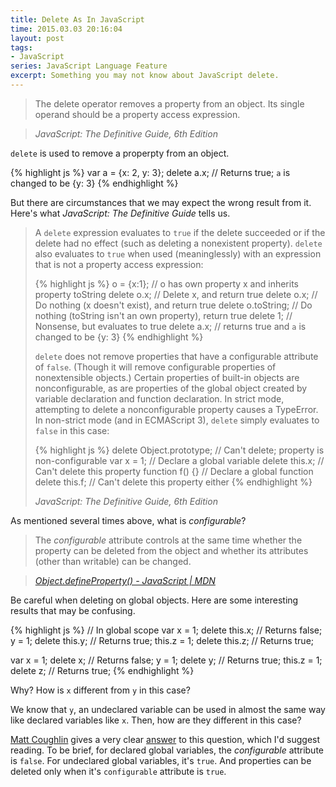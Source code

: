 ```yaml
---
title: Delete As In JavaScript
time: 2015.03.03 20:16:04
layout: post
tags:
- JavaScript
series: JavaScript Language Feature
excerpt: Something you may not know about JavaScript delete.
---
```


> The delete operator removes a property from an object. Its single operand should be a property access expression.

> *JavaScript: The Definitive Guide, 6th Edition*

`delete` is used to remove a properpty from an object.

{% highlight js %}
var a = {x: 2, y: 3};
delete a.x; // Returns true; `a` is changed to be {y: 3}
{% endhighlight %}

But there are circumstances that we may expect the wrong result from it. Here's what *JavaScript: The Definitive Guide* tells us.

<blockquote>
<p>A <code>delete</code> expression evaluates to <code>true</code> if the delete succeeded or if the delete had no effect (such as deleting a nonexistent property). <code>delete</code> also evaluates to <code>true</code> when used (meaninglessly) with an expression that is not a property access expression:</p>

{% highlight js %}
o = {x:1};         // o has own property x and inherits property toString
delete o.x;        // Delete x, and return true
delete o.x;        // Do nothing (x doesn't exist), and return true
delete o.toString; // Do nothing (toString isn't an own property), return true
delete 1;          // Nonsense, but evaluates to true
delete a.x;        // returns true and `a` is changed to be {y: 3}
{% endhighlight %}

<p><code>delete</code> does not remove properties that have a configurable attribute of <code>false</code>. (Though it will remove configurable properties of nonextensible objects.) Certain properties of built-in objects are nonconfigurable, as are properties of the global object created by variable declaration and function declaration. In strict mode, attempting to delete a nonconfigurable property causes a TypeError. In non-strict mode (and in ECMAScript 3), <code>delete</code> simply evaluates to <code>false</code> in this case:</p>

{% highlight js %}
delete Object.prototype; // Can't delete; property is non-configurable
var x = 1;               // Declare a global variable
delete this.x;           // Can't delete this property
function f() {}          // Declare a global function
delete this.f;           // Can't delete this property either
{% endhighlight %}

<p><em>JavaScript: The Definitive Guide, 6th Edition</em></p>
</blockquote>

As mentioned several times above, what is *configurable*?

> The *configurable* attribute controls at the same time whether the property can be deleted from the object and whether its attributes (other than writable) can be changed.

> <a href="https://developer.mozilla.org/en-US/docs/Web/JavaScript/Reference/Global_Objects/Object/defineProperty#Configurable_attribute" target="_blank">*Object.defineProperty() - JavaScript | MDN*</a>

Be careful when deleting on global objects. Here are some interesting results that may be confusing.

{% highlight js %}
// In global scope
var x = 1;  delete this.x; // Returns false;
y = 1;      delete this.y; // Returns true;
this.z = 1; delete this.z; // Returns true;

var x = 1;  delete x;      // Returns false;
y = 1;      delete y;      // Returns true;
this.z = 1; delete z;      // Returns true;
{% endhighlight %}

Why? How is `x` different from `y` in this case?

We know that `y`, an undeclared variable can be used in almost the same way like declared variables like `x`. Then, how are they different in this case?

<a href="http://stackoverflow.com/users/1306809/matt-coughlin" target="_blank">Matt Coughlin</a> gives a very clear <a href="http://stackoverflow.com/questions/15985875/effect-of-declared-and-undeclared-variables#answer-16007360" target="_blank">answer</a> to this question, which I'd suggest reading. To be brief, for declared global variables, the *configurable* attribute is `false`. For undeclared global variables, it's `true`. And properties can be deleted only when it's `configurable` attribute is `true`.
